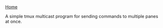 [Home](https://github.enim.ga/)

A simple tmux multicast program for sending commands to multiple panes at once.
